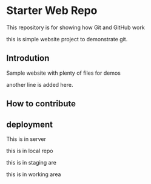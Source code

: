 # Starter Web Repo

This repository is for showing how Git and GitHub work

this is simple website project to demonstrate git.

## Introdution

Sample website with plenty of files for demos

another line is added here.

## How to contribute

## deployment


This is in server

this is in local repo

this is in staging are

this is in working area